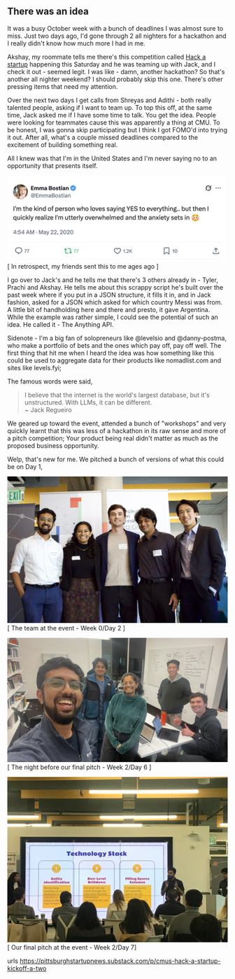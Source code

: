 ## There was an idea

It was a busy October week with a bunch of deadlines I was almost sure to miss. Just two days ago, I'd gone through 2 all nighters for a hackathon and I really didn't know how much more I had in me. 

Akshay, my roommate tells me there's this competition called [Hack a startup](https://www.cs.cmu.edu/calendar/170441233) happening this Saturday and he was teaming up with Jack, and I check it out - seemed legit. I was like - damn, another hackathon? So that's another all nighter weekend? I should probably skip this one. There's other pressing items that need my attention.

Over the next two days I get calls from Shreyas and Adithi - both really talented people, asking if I want to team up. To top this off, at the same time, Jack asked me if I have some time to talk. You get the idea. People were looking for teammates cause this was apparently a thing at CMU. To be honest, I was gonna skip participating but I think I got FOMO'd into trying it out. After all, what's a couple missed deadlines compared to the excitement of building something real. 

All I knew was that I'm in the United States and I'm never saying no to an opportunity that presents itself. 

![In retrospect, my friends had called it ages ago](../assets/anythingapi_1_tweet.png)
[ In retrospect, my friends sent this to me ages ago ]

I go over to Jack's and he tells me that there's 3 others already in - Tyler, Prachi and Akshay. He tells me about this scrappy script he's built over the past week where if you put in a JSON structure, it fills it in, and in Jack fashion, asked for a JSON which asked for which country Messi was from. A little bit of handholding here and there and presto, it gave Argentina. While the example was rather simple, I could see the potential of such an idea. He called it - The Anything API.



Sidenote - I'm a big fan of solopreneurs like @levelsio and @danny-postma, who make a portfolio of bets and the ones which pay off, pay off well. The first thing that hit me when I heard the idea was how something like this could be used to aggregate data for their products like nomadlist.com and sites like levels.fyi; 

The famous words were said, 
> I believe that the internet is the world's largest database, but it's unstructured. With LLMs, it can be different. \
> ~ Jack Regueiro

We geared up toward the event, attended a bunch of "workshops" and very quickly learnt that this was less of a hackathon in its raw sense and more of a pitch competition; Your product being real didn't matter as much as the proposed business opportunity.

Welp, that's new for me. We pitched a bunch of versions of what this could be on Day 1, 



![Day 1 Pitch](../assets/anythingapi_2_team.jpeg)
[ The team at the event - Week 0/Day 2 ]

![Final Pitch](../assets/anythingapi_4_work.jpeg)
[ The night before our final pitch - Week 2/Day 6 ]

![Team Photo](../assets/anythingapi_3_pitch.jpeg)
[ Our final pitch at the event - Week 2/Day 7]

urls
https://pittsburghstartupnews.substack.com/p/cmus-hack-a-startup-kickoff-a-two